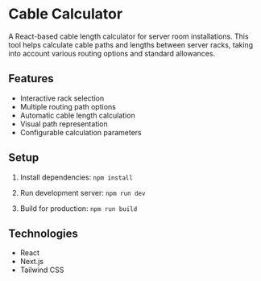 # Cable Calculator

A React-based cable length calculator for server room installations. This tool helps calculate cable paths and lengths between server racks, taking into account various routing options and standard allowances.

## Features

- Interactive rack selection
- Multiple routing path options
- Automatic cable length calculation
- Visual path representation
- Configurable calculation parameters

## Setup

1. Install dependencies:
```npm install```

2. Run development server:
```npm run dev```

3. Build for production:
```npm run build```

## Technologies

- React
- Next.js
- Tailwind CSS
